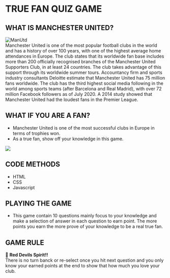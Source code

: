 
# TRUE FAN QUIZ GAME

## WHAT IS MANCHESTER UNITED?
![ManUtd](https://i.imgur.com/M9kcuEU.png)
<br>
Manchester United is one of the most popular football clubs in the world and has a history of over 100 years, with one of the highest average home attendances in Europe. The club states that its worldwide fan base includes more than 200 officially recognised branches of the Manchester United Supporters Club, in at least 24 countries. The club takes advantage of this support through its worldwide summer tours. Accountancy firm and sports industry consultants Deloitte estimate that Manchester United has 75 million fans worldwide. The club has the third highest social media following in the world among sports teams (after Barcelona and Real Madrid), with over 72 million Facebook followers as of July 2020. A 2014 study showed that Manchester United had the loudest fans in the Premier League.
## WHAT IF YOU ARE A FAN?
- Manchester United is one of the most successful clubs in Europe in terms of trophies won.<br>
- As a true fan, show off your knowledge in this game.

![](https://i.imgur.com/EjBfNd4.jpg)
<br>

## CODE METHODS
- HTML
- CSS
- Javascript

## PLAYING THE GAME
- This game contain 10 questions mainly focus to your knowledge and make a selection of answer in each question to earn point. The more points you earn the more prove of your knowledge to be a real true fan.

## GAME RULE
&#x1F534; <b>Red Devils Spirit!!</b> <br>There is no turn banck or re-select once you hit next question and you only know your earned points at the end to show that how much you love your club.
